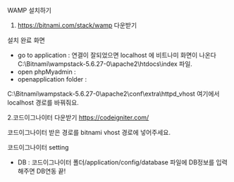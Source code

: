 WAMP 설치하기

1. https://bitnami.com/stack/wamp 다운받기

설치 완료 화면
 - go to application : 연결이 잘되었으면 localhost 에 비트나미 화면이 나온다
                       C:\Bitnami\wampstack-5.6.27-0\apache2\htdocs\index 파일.
 - open phpMyadmin : 
 - openapplication folder : 

C:\Bitnami\wampstack-5.6.27-0\apache2\conf\extra\httpd_vhost  여기에서 localhost 경로를 바꿔줘요.


2.코드이그나이터 다운받기
https://codeigniter.com/ 

코드이그나이터 받은 경로를 bitnami vhost 경로에 넣어주세요.

코드이그나이터 setting
 - DB : 코드이그나이터 폴더/application/config/database 파일에 DB정보를 입력해주면 DB연동 끝!